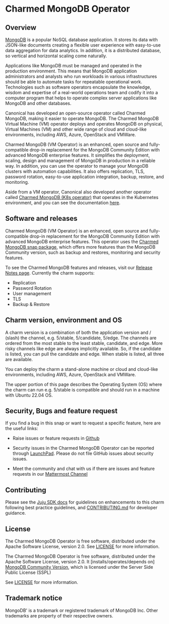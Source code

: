 # Charmed MongoDB Operator

## Overview

[MongoDB](https://github.com/mongodb/mongo) is a popular NoSQL database application. It stores its data with JSON-like documents creating a flexible user experience with easy-to-use data aggregation for data analytics. In addition, it is a distributed database, so vertical and horizontal scaling come naturally.

Applications like MongoDB must be managed and operated in the production environment. This means that MongoDB application administrators and analysts who run workloads in various infrastructures should be able to automate tasks for repeatable operational work. Technologies such as software operators encapsulate the knowledge, wisdom and expertise of a real-world operations team and codify it into a computer program that helps to operate complex server applications like MongoDB and other databases.

Canonical has developed an open-source operator called  Charmed MongoDB, making it easier to operate MongoDB. The Charmed MongoDB Virtual Machine (VM) operator deploys and operates MongoDB on physical,  Virtual Machines (VM) and other wide range of cloud and cloud-like environments, including AWS, Azure, OpenStack and VMWare.

Charmed MongoDB (VM Operator) is an enhanced, open source and fully-compatible drop-in replacement for the MongoDB Community Edition with advanced MongoDB enterprise features. It simplifies the deployment, scaling, design and management of MongoDB in production in a reliable way. In addition, you can use the operator to manage your MongoDB clusters with automation capabilities. It also offers replication, TLS, password rotation, easy-to-use application integration, backup, restore, and monitoring.  

Aside from a VM operator, Canonical also developed another operator called [Charmed MongoDB (K8s operator)](https://charmhub.io/mongodb-k8s?channel=5/edge) that operates in the Kubernetes environment, and you can see the documentation [here](https://charmhub.io/mongodb-k8s?channel=5/edge).


## Software and releases

Charmed MongoDB (VM Operator) is an enhanced, open source and fully-compatible drop-in replacement for the MongoDB Community Edition with advanced MongoDB enterprise features. This operator uses the [Charmed MongoDB snap package](https://snapcraft.io/charmed-mongodb), which offers more features than the MongoDB Community version, such as backup and restores, monitoring and security features.

To see the Charmed MongoDB features and releases, visit our [Release Notes page](https://github.com/canonical/mongodb-operator/releases). Currently the charm supports:
- Replication
- Password Rotation
- User management
- TLS
- Backup & Restore

## Charm version, environment and OS

A charm version is a combination of both the application version and / (slash) the channel, e.g. 5/stable, 5/candidate, 5/edge. The channels are ordered from the most stable to the least stable, candidate, and edge. More risky channels like edge are always implicitly available. So, if the candidate is listed, you can pull the candidate and edge. When stable is listed, all three are available. 

You can deploy the charm a stand-alone machine or cloud and cloud-like environments, including AWS, Azure, OpenStack and VMWare.

The upper portion of this page describes the Operating System (OS) where the charm can run e.g. 5/stable is compatible and should run in a machine with Ubuntu 22.04 OS.


## Security, Bugs and feature request

If you find a bug in this snap or want to request a specific feature, here are the useful links:

* Raise issues or feature requests in [Github](https://github.com/canonical/mongodb-operator/issues)

* Security issues in the Charmed MongoDB Operator can be reported through [LaunchPad](https://wiki.ubuntu.com/DebuggingSecurity#How%20to%20File). Please do not file GitHub issues about security issues.

* Meet the community and chat with us if there are issues and feature requests in our [Mattermost Channel](https://chat.charmhub.io/charmhub/channels/data-platform)

## Contributing

Please see the [Juju SDK docs](https://juju.is/docs/sdk) for guidelines on enhancements to this charm following best practice guidelines, and [CONTRIBUTING.md](https://github.com/canonical/mongodb-operator/blob/main/CONTRIBUTING.md) for developer guidance.

## License

The Charmed MongoDB Operator is free software, distributed under the Apache Software License, version 2.0. See [LICENSE](https://github.com/canonical/mongodb-operator/blob/main/LICENSE) for more information.

The Charmed MongoDB Operator is free software, distributed under the Apache Software License, version 2.0. It [installs/operates/depends on] [MongoDB Community Version](https://github.com/mongodb/mongo), which is licensed under the Server Side Public License (SSPL)

See [LICENSE](https://github.com/canonical/mongodb-operator/blob/main/LICENSE) for more information.

## Trademark notice
MongoDB' is a trademark or registered trademark of MongoDB Inc. Other trademarks are property of their respective owners.

